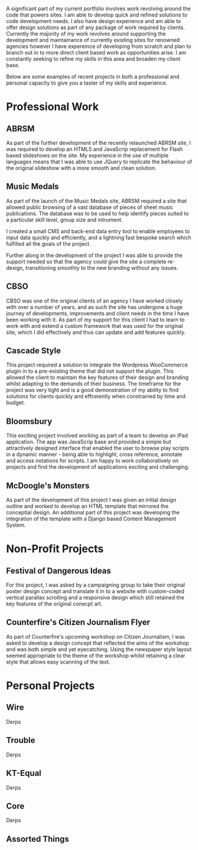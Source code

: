 A significant part of my current portfolio involves work revolving around the code that powers sites.  I am able to develop quick and refined solutions to code development needs. I also have design experience and am able to offer design solutions as part of any package of work required by clients.  Currently the majority of my work revolves around supporting the development and maintainance of currently existing sites for renowned agencies however I have expereince of developing from scratch and plan to branch out in to more direct client based work as opportunities arise. I am constantly seeking to refine my skills in this area and broaden my client base.

Below are some examples of recent projects in both a professional and personal capacity to give you a taster of my skills and experience. 

Professional Work
=================

ABRSM
-----

As part of the further development of the recently relaunched ABRSM site, I was required to develop an HTML5 and JavaScrip replacement for Flash based slideshows on the site. My experience in the use of multiple languages means that I was able to use JQuery to replicate the behaviour of the original slideshow with a more smooth and clean solution. 



Music Medals
------------

As part of the launch of the Music Medals site, ABRSM required a site that allowed public browsing of a vast database of pieces of sheet music publications.  The database was to be used to help identify pieces suited to a particular skill level, group size and intrument.

I created a small CMS and back-end data entry tool to enable employees to input data quickly and efficiently, and a lightning fast bespoke search which fulfilled all the goals of the project.

Further along in the development of the project I was able to provide the support needed so that the agency could give the site a complete re-design, transitioning smoothly to the new branding without any issues.


CBSO
----

CBSO was one of the original clients of an agency I have worked closely with over a number of years, and as such the site has undergone a huge journey of developments, improvements and client needs in the time I have been working with it. As part of my support for this client I had to learn to work with and extend a custom framework that was used for the original site, which I did effectively and thus can update and add features  quickly.


Cascade Style
-------------

This project required a solution to integrate the Wordpress WooCommerce plugin in to  a pre-existing theme that did not support the plugin.  This allowed the client to maintain the key features of their design and branding whilst adapting to the demands of their business.  The timeframe for the project was very tight and is a good demonstration of my ability to find solutions for clients quickly and effceiently when constrained by time and budget.

Bloomsbury
----------

This exciting project involved working as part of a team to develop an iPad application.  The app was JavaScrip base and provided a simple but attractively designed interface that enabled the user to browse play scripts in a dynamic manner - being able to highlight, cross reference, annotate and access notations for scripts.  I am happy to work collaboratively on projects and find the development of applications exciting and challenging. 

McDoogle's Monsters
-------------------

As part of the development of this project I was given an initial design outline and worked to develop an HTML template that mirrored the conceptial design.  An additional part of this project was developing the integration of the template with a Django based Content Management System. 


Non-Profit Projects
===================

Festival of Dangerous Ideas
---------------------------

For this project, I was asked by a campaigning group to take their original poster design concept and translate it in to a website with custom-coded vertical parallax scrolling and a responsive design which still retained the key features of the original conecpt art. 


Counterfire's Citizen Journalism Flyer
--------------------------------------

As part of Counterfire's upcoming workshop on Citizen Journalism, I was asked to develop a design concept that reflected the aims of the workshop and was both simple and yet eyecatching.  Using the newspaper style layout seemed appropriate to the theme of the workshop whilst retaining a clear style that allows easy scanning of the text.

Personal Projects
=================

Wire
----

Derps

Trouble
-------

Derps

KT-Equal
--------

Derps

Core
----

Derps

Assorted Things
-------
